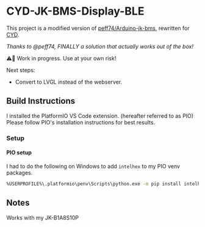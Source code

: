 # CYD-JK-BMS-Display-BLE

This project is a modified version of [peff74/Arduino-jk-bms](https://github.com/peff74/Arduino-jk-bms), rewritten for [CYD](https://github.com/witnessmenow/ESP32-Cheap-Yellow-Display).

*Thanks to @peff74, FINALLY a solution that actually works out of the box!*



⚠️🚧 Work in progress. Use at your own risk!

Next steps:
- Convert to LVGL instead of the webserver.




## Build Instructions

I installed the PlatformIO VS Code extension. (hereafter referred to as PIO) 
Please follow PIO's installation instructions for best results.

### Setup



#### PIO setup

I had to do the following on Windows to add ```intelhex``` to my PIO venv packages.
```bash
%USERPROFILE%\.platformio\penv\Scripts\python.exe -m pip install intelhex
```

## Notes

Works with my JK-B1A8S10P